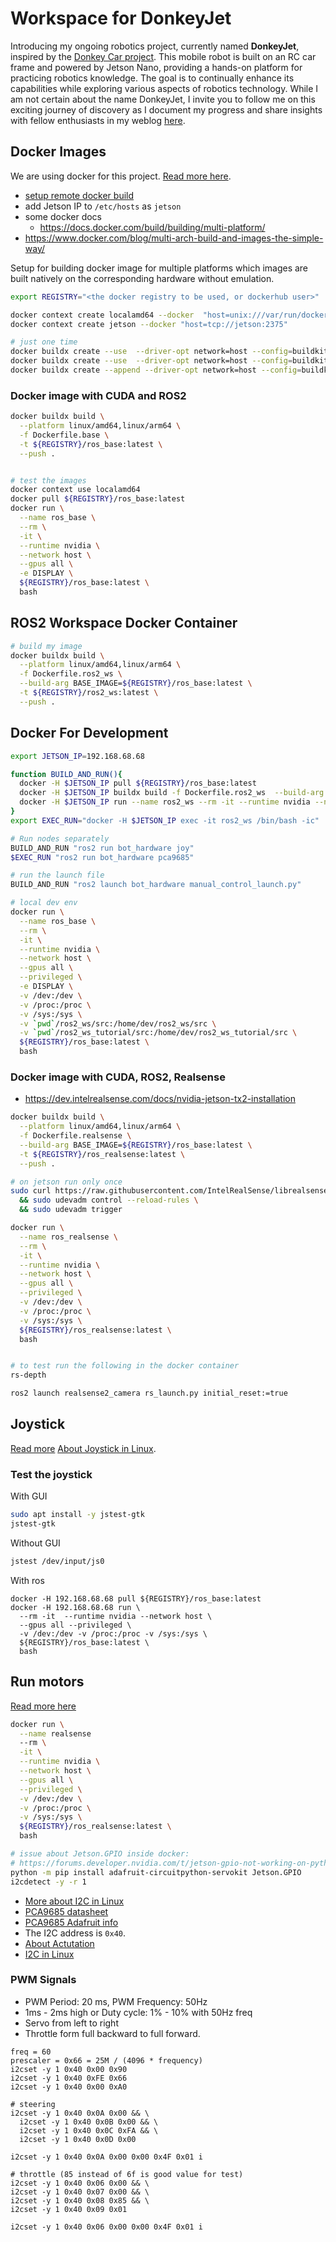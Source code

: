 # Workspace for DonkeyJet

Introducing my ongoing robotics project, currently named **DonkeyJet**, inspired by the [Donkey Car project](https://www.donkeycar.com/). This mobile robot is built on an RC car frame and powered by Jetson Nano, providing a hands-on platform for practicing robotics knowledge. The goal is to continually enhance its capabilities while exploring various aspects of robotics technology. While I am not certain about the name DonkeyJet, I invite you to follow me on this exciting journey of discovery as I document my progress and share insights with fellow enthusiasts in my weblog [here](https://www.enthusiasticroboticist.com/).

## Docker Images

We are using docker for this project. [Read more here](https://www.enthusiasticroboticist.com/blog/ros-2-on-jetson-nano-using-docker/).

- [setup remote docker build](https://youtu.be/YX2BSioWyhI)
- add Jetson IP to `/etc/hosts` as `jetson`
- some docker docs
  - https://docs.docker.com/build/building/multi-platform/
- https://www.docker.com/blog/multi-arch-build-and-images-the-simple-way/

Setup for building docker image for multiple platforms which images are built natively on the corresponding hardware without emulation.

```bash
export REGISTRY="<the docker registry to be used, or dockerhub user>"

docker context create localamd64 --docker  "host=unix:///var/run/docker.sock"
docker context create jetson --docker "host=tcp://jetson:2375"

# just one time
docker buildx create --use  --driver-opt network=host --config=buildkitd.toml --name MultiPlatform
docker buildx create --use  --driver-opt network=host --config=buildkitd.toml --name mybuilder localamd64
docker buildx create --append --driver-opt network=host --config=buildkitd.toml --name mybuilder jetson
```

### Docker image with CUDA and ROS2

```bash
docker buildx build \
  --platform linux/amd64,linux/arm64 \
  -f Dockerfile.base \
  -t ${REGISTRY}/ros_base:latest \
  --push .


# test the images
docker context use localamd64
docker pull ${REGISTRY}/ros_base:latest
docker run \
  --name ros_base \
  --rm \
  -it \
  --runtime nvidia \
  --network host \
  --gpus all \
  -e DISPLAY \
  ${REGISTRY}/ros_base:latest \
  bash
```

## ROS2 Workspace Docker Container

```bash
# build my image
docker buildx build \
  --platform linux/amd64,linux/arm64 \
  -f Dockerfile.ros2_ws \
  --build-arg BASE_IMAGE=${REGISTRY}/ros_base:latest \
  -t ${REGISTRY}/ros2_ws:latest \
  --push .
```

## Docker For Development
```bash
export JETSON_IP=192.168.68.68

function BUILD_AND_RUN(){
  docker -H $JETSON_IP pull ${REGISTRY}/ros_base:latest
  docker -H $JETSON_IP buildx build -f Dockerfile.ros2_ws  --build-arg BASE_IMAGE=${REGISTRY}/ros_base:latest   -t ${REGISTRY}/ros2_ws:latest .
  docker -H $JETSON_IP run --name ros2_ws --rm -it --runtime nvidia --network host --gpus all --privileged -e DISPLAY -v /dev:/dev -v /proc:/proc -v /sys:/sys ${REGISTRY}/ros2_ws:latest bash -ic "$@"
}
export EXEC_RUN="docker -H $JETSON_IP exec -it ros2_ws /bin/bash -ic"

# Run nodes separately
BUILD_AND_RUN "ros2 run bot_hardware joy"
$EXEC_RUN "ros2 run bot_hardware pca9685"

# run the launch file
BUILD_AND_RUN "ros2 launch bot_hardware manual_control_launch.py"

# local dev env
docker run \
  --name ros_base \
  --rm \
  -it \
  --runtime nvidia \
  --network host \
  --gpus all \
  --privileged \
  -e DISPLAY \
  -v /dev:/dev \
  -v /proc:/proc \
  -v /sys:/sys \
  -v `pwd`/ros2_ws/src:/home/dev/ros2_ws/src \
  -v `pwd`/ros2_ws_tutorial/src:/home/dev/ros2_ws_tutorial/src \
  ${REGISTRY}/ros_base:latest \
  bash 
```

### Docker image with CUDA, ROS2, Realsense
- https://dev.intelrealsense.com/docs/nvidia-jetson-tx2-installation


```bash
docker buildx build \
  --platform linux/amd64,linux/arm64 \
  -f Dockerfile.realsense \
  --build-arg BASE_IMAGE=${REGISTRY}/ros_base:latest \
  -t ${REGISTRY}/ros_realsense:latest \
  --push .

# on jetson run only once
sudo curl https://raw.githubusercontent.com/IntelRealSense/librealsense/master/config/99-realsense-libusb.rules -o /etc/udev/rules.d/99-realsense-libusb.rules \
  && sudo udevadm control --reload-rules \
  && sudo udevadm trigger

docker run \
  --name ros_realsense \
  --rm \
  -it \
  --runtime nvidia \
  --network host \
  --gpus all \
  --privileged \
  -v /dev:/dev \
  -v /proc:/proc \
  -v /sys:/sys \
  ${REGISTRY}/ros_realsense:latest \
  bash


# to test run the following in the docker container
rs-depth

ros2 launch realsense2_camera rs_launch.py initial_reset:=true
```

## Joystick

[Read more](https://www.enthusiasticroboticist.com/blog/using-bluetooth-controller-with-ros-2-on-jetson-nano/)
[About Joystick in Linux](https://opencoursehub.cs.sfu.ca/bfraser/grav-cms/cmpt433/links/files/2022-student-howtos/LinuxJoystick.hLibrary.pdf).

### Test the joystick

With GUI
```bash
sudo apt install -y jstest-gtk
jstest-gtk
```

Without GUI
```bash
jstest /dev/input/js0
```

With ros
```
docker -H 192.168.68.68 pull ${REGISTRY}/ros_base:latest
docker -H 192.168.68.68 run \
  --rm -it  --runtime nvidia --network host \
  --gpus all --privileged \
  -v /dev:/dev -v /proc:/proc -v /sys:/sys \
  ${REGISTRY}/ros_base:latest \
  bash
```


## Run motors

[Read more here](https://www.enthusiasticroboticist.com/blog/actuation-and-pca9685-with-ros-2-on-jetson-nano/)

```bash
docker run \
  --name realsense
  --rm \
  -it \
  --runtime nvidia \
  --network host \
  --gpus all \
  --privileged \
  -v /dev:/dev \
  -v /proc:/proc \
  -v /sys:/sys \
  ${REGISTRY}/ros_realsense:latest \
  bash

# issue about Jetson.GPIO inside docker: 
# https://forums.developer.nvidia.com/t/jetson-gpio-not-working-on-python-inside-the-container/180435
python -m pip install adafruit-circuitpython-servokit Jetson.GPIO
i2cdetect -y -r 1
```

- [More about I2C in Linux](https://www.youtube.com/watch?v=-1PHQYRbAm8&ab_channel=Johannes4GNU_Linux)
- [PCA9685 datasheet](https://cdn-shop.adafruit.com/datasheets/PCA9685.pdf)
- [PCA9685 Adafruit info](https://cdn-learn.adafruit.com/downloads/pdf/16-channel-pwm-servo-driver.pdf)
- The I2C address is `0x40`.
- [About Actutation](http://docs.donkeycar.com/parts/actuators/)
- [I2C in Linux](http://embeddedcraft.org/eclinux/linuxi2c.html)

### PWM Signals
- PWM Period: 20 ms, PWM Frequency: 50Hz
- 1ms - 2ms high or Duty cycle: 1% - 10% with 50Hz freq
- Servo from left to right
- Throttle form full backward to full forward.

```
freq = 60
prescaler = 0x66 = 25M / (4096 * frequency)
i2cset -y 1 0x40 0x00 0x90
i2cset -y 1 0x40 0xFE 0x66
i2cset -y 1 0x40 0x00 0xA0

# steering
i2cset -y 1 0x40 0x0A 0x00 && \
  i2cset -y 1 0x40 0x0B 0x00 && \
  i2cset -y 1 0x40 0x0C 0xFA && \
  i2cset -y 1 0x40 0x0D 0x00

i2cset -y 1 0x40 0x0A 0x00 0x00 0x4F 0x01 i

# throttle (85 instead of 6f is good value for test)
i2cset -y 1 0x40 0x06 0x00 && \
i2cset -y 1 0x40 0x07 0x00 && \
i2cset -y 1 0x40 0x08 0x85 && \
i2cset -y 1 0x40 0x09 0x01

i2cset -y 1 0x40 0x06 0x00 0x00 0x4F 0x01 i

```
